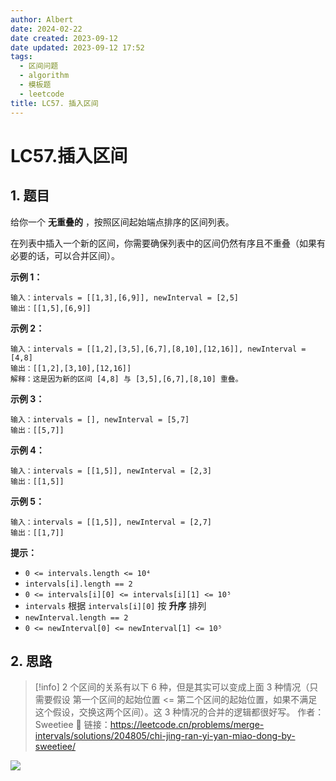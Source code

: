 ```yaml
---
author: Albert
date: 2024-02-22
date created: 2023-09-12
date updated: 2023-09-12 17:52
tags:
  - 区间问题
  - algorithm
  - 模板题
  - leetcode
title: LC57. 插入区间
---
```


# LC57.插入区间

## 1. 题目

[link]: https://leetcode.cn/problems/insert-interval/

给你一个 **无重叠的** ，按照区间起始端点排序的区间列表。

在列表中插入一个新的区间，你需要确保列表中的区间仍然有序且不重叠（如果有必要的话，可以合并区间）。

**示例 1：**

```
输入：intervals = [[1,3],[6,9]], newInterval = [2,5]
输出：[[1,5],[6,9]]

```

**示例 2：**

```
输入：intervals = [[1,2],[3,5],[6,7],[8,10],[12,16]], newInterval = [4,8]
输出：[[1,2],[3,10],[12,16]]
解释：这是因为新的区间 [4,8] 与 [3,5],[6,7],[8,10] 重叠。
```

**示例 3：**

```
输入：intervals = [], newInterval = [5,7]
输出：[[5,7]]

```

**示例 4：**

```
输入：intervals = [[1,5]], newInterval = [2,3]
输出：[[1,5]]

```

**示例 5：**

```
输入：intervals = [[1,5]], newInterval = [2,7]
输出：[[1,7]]

```

**提示：**

- `0 <= intervals.length <= 10⁴`
- `intervals[i].length == 2`
- `0 <= intervals[i][0] <= intervals[i][1] <= 10⁵`
- `intervals` 根据 `intervals[i][0]` 按 **升序** 排列
- `newInterval.length == 2`
- `0 <= newInterval[0] <= newInterval[1] <= 10⁵`

## 2. 思路

> [!info]
> 2 个区间的关系有以下 6 种，但是其实可以变成上面 3 种情况（只需要假设 第一个区间的起始位置 <= 第二个区间的起始位置，如果不满足这个假设，交换这两个区间）。这 3 种情况的合并的逻辑都很好写。
> 作者：Sweetiee 🍬
> 链接：https://leetcode.cn/problems/merge-intervals/solutions/204805/chi-jing-ran-yi-yan-miao-dong-by-sweetiee/

![](https://img-20221128.oss-cn-shanghai.aliyuncs.com/img-2023-05/20230912174920.png)
